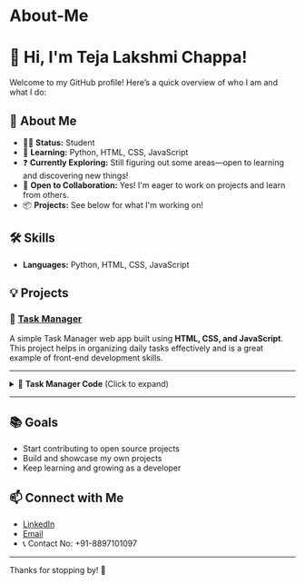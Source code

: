 # About-Me
# 👋 Hi, I'm Teja Lakshmi Chappa!

Welcome to my GitHub profile! Here’s a quick overview of who I am and what I do:

## 🚀 About Me

- 👩‍🎓 **Status:** Student
- 🌱 **Learning:** Python, HTML, CSS, JavaScript
- ❓ **Currently Exploring:** Still figuring out some areas—open to learning and discovering new things!
- 🤝 **Open to Collaboration:** Yes! I'm eager to work on projects and learn from others.
- 📦 **Projects:** See below for what I'm working on!

## 🛠️ Skills

- **Languages:** Python, HTML, CSS, JavaScript

## 💡 Projects

### 📝 [Task Manager](#task-manager-code)
A simple Task Manager web app built using **HTML, CSS, and JavaScript**.  
This project helps in organizing daily tasks effectively and is a great example of front-end development skills.

---

<details>
<summary id="task-manager-code">📂 <b>Task Manager Code</b> (Click to expand)</summary>

#### `index.html`
```html
<!DOCTYPE html>
<html lang="en">
<head>
  <meta charset="UTF-8">
  <title>Task Manager</title>
  <link rel="stylesheet" href="style.css">
</head>
<body>
  <div class="container">
    <h1>Task Manager</h1>
    <input type="text" id="taskInput" placeholder="Add a new task..." />
    <button onclick="addTask()">Add Task</button>
    <ul id="taskList"></ul>
  </div>
  <script src="script.js"></script>
</body>
</html>
```

#### `style.css`
```css
body {
  font-family: Arial, sans-serif;
  background: #f4f4f4;
}
.container {
  max-width: 400px;
  margin: 40px auto;
  background: #fff;
  padding: 24px;
  border-radius: 8px;
  box-shadow: 0 2px 8px rgba(0,0,0,0.1);
}
h1 {
  text-align: center;
  color: #333;
}
input[type="text"] {
  width: 70%;
  padding: 8px;
  margin-right: 5px;
  border-radius: 4px;
  border: 1px solid #ccc;
}
button {
  padding: 8px 12px;
  background: #007bff;
  color: #fff;
  border: none;
  border-radius: 4px;
  cursor: pointer;
}
button:hover {
  background: #0056b3;
}
ul#taskList {
  list-style: none;
  padding: 0;
  margin-top: 16px;
}
ul#taskList li {
  padding: 8px 0;
  border-bottom: 1px solid #eee;
  display: flex;
  justify-content: space-between;
  align-items: center;
}
ul#taskList li.completed {
  text-decoration: line-through;
  color: #888;
}
.delete-btn {
  background: #dc3545;
  color: #fff;
  border: none;
  padding: 4px 8px;
  border-radius: 4px;
  cursor: pointer;
}
.delete-btn:hover {
  background: #a71d2a;
}
```

#### `script.js`
```javascript
const taskInput = document.getElementById('taskInput');
const taskList = document.getElementById('taskList');

function addTask() {
  const taskText = taskInput.value.trim();
  if (taskText === "") return;

  const li = document.createElement('li');
  li.textContent = taskText;

  li.addEventListener('click', () => {
    li.classList.toggle('completed');
  });

  const delBtn = document.createElement('button');
  delBtn.textContent = "Delete";
  delBtn.className = "delete-btn";
  delBtn.onclick = (e) => {
    e.stopPropagation();
    li.remove();
  };

  li.appendChild(delBtn);
  taskList.appendChild(li);
  taskInput.value = "";
}
```
</details>

---

## 📚 Goals

- Start contributing to open source projects
- Build and showcase my own projects
- Keep learning and growing as a developer

## 📫 Connect with Me

- [LinkedIn](https://www.linkedin.com/in/teja-lakshmi-chappa)
- [Email](mailto:tejalakshmichappa@gmail.com)
- 📞 Contact No: +91-8897101097

---

Thanks for stopping by! 🚀
